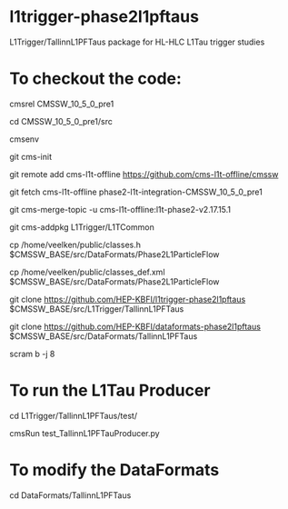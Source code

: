 # l1trigger-phase2l1pftaus
L1Trigger/TallinnL1PFTaus package for HL-HLC L1Tau trigger studies

# To checkout the code:

cmsrel CMSSW_10_5_0_pre1 

cd CMSSW_10_5_0_pre1/src 

cmsenv 

git cms-init 

git remote add cms-l1t-offline https://github.com/cms-l1t-offline/cmssw 

git fetch cms-l1t-offline phase2-l1t-integration-CMSSW_10_5_0_pre1 

git cms-merge-topic -u cms-l1t-offline:l1t-phase2-v2.17.15.1 

git cms-addpkg L1Trigger/L1TCommon 

cp /home/veelken/public/classes.h $CMSSW_BASE/src/DataFormats/Phase2L1ParticleFlow

cp /home/veelken/public/classes_def.xml $CMSSW_BASE/src/DataFormats/Phase2L1ParticleFlow

git clone https://github.com/HEP-KBFI/l1trigger-phase2l1pftaus $CMSSW_BASE/src/L1Trigger/TallinnL1PFTaus 

git clone https://github.com/HEP-KBFI/dataformats-phase2l1pftaus $CMSSW_BASE/src/DataFormats/TallinnL1PFTaus 

scram b -j 8


# To run the L1Tau Producer

cd L1Trigger/TallinnL1PFTaus/test/ 

cmsRun test_TallinnL1PFTauProducer.py 

# To modify the DataFormats 

cd DataFormats/TallinnL1PFTaus

